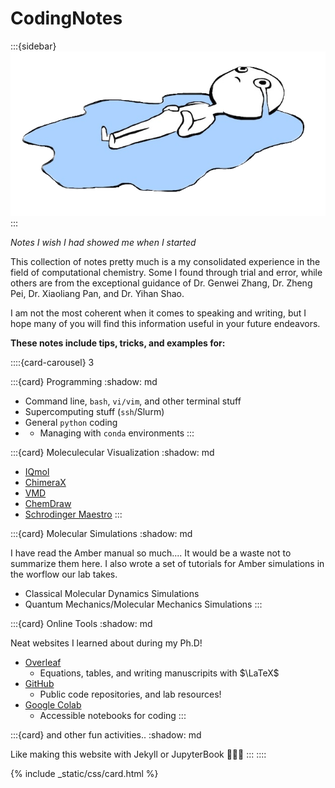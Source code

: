 # CodingNotes

:::{sidebar}
![](_static/images/welcome.png)
:::

*Notes I wish I had showed me when I started*

This collection of notes pretty much is a my consolidated experience in the field of computational chemistry. Some I found through trial and error, while others are from the exceptional guidance of Dr. Genwei Zhang, Dr. Zheng Pei, Dr. Xiaoliang Pan, and Dr. Yihan Shao.

I am not the most coherent when it comes to speaking and writing, but I hope many of you will find this information useful in your future endeavors.


**These notes include tips, tricks, and examples for:**


::::{card-carousel} 3

:::{card} Programming
:shadow: md

* Command line, `bash`, `vi/vim`, and other terminal stuff
* Supercomputing stuff (`ssh`/Slurm)
* General `python` coding
*  * Managing with `conda` environments 
:::

:::{card} Moleculecular Visualization
:shadow: md

* [IQmol](http://iqmol.org)
* [ChimeraX](https://www.cgl.ucsf.edu/chimerax/) 
* [VMD]( https://www.ks.uiuc.edu/Research/vmd/)
* [ChemDraw](https://connect.revvitysignals.com/sitesubscription/Gallery.aspx)
* [Schrodinger Maestro](https://www.schrodinger.com/products/maestro)
:::

:::{card} Molecular Simulations
:shadow: md

I have read the Amber manual so much.... It would be a waste not to summarize them here. I also wrote a set of tutorials for Amber simulations in the worflow our lab takes.

* Classical Molecular Dynamics Simulations
* Quantum Mechanics/Molecular Mechanics Simulations
:::

:::{card} Online Tools
:shadow: md

Neat websites I learned about during my Ph.D!
* [Overleaf](https://www.overleaf.com) 
  * Equations, tables, and writing manuscripits with $\LaTeX$
* [GitHub](https://github.com) 
  * Public code repositories, and lab resources!
* [Google Colab](https://colab.research.google.com)
  * Accessible notebooks for coding
:::

:::{card} and other fun activities..
:shadow: md

Like making this website with Jekyll or JupyterBook 🤪🤪🤪
:::
::::

{% include _static/css/card.html %}
